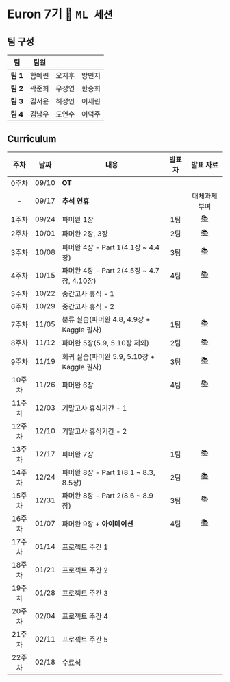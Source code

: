 # Euron 7기 🐣 ```ML 세션```

## 팀 구성

|팀|팀원| | | 
|---|---|---|---|
|**팀 1**|함예린|오지후|방민지|
|**팀 2**|곽준희|우정연|한송희|
|**팀 3**|김서윤|허정인|이재린|
|**팀 4**|김남우|도연수|이덕주|

## Curriculum
|주차|날짜|내용|발표자|발표 자료|
|:-:|:---:|---------------|:---:|:-:|
|0주차|09/10|**OT**|||
|-|09/17|**추석 연휴**||대체과제 부여|
|1주차|09/24|파머완 1장|1팀|[📚]( )|
|2주차|10/01|파머완 2장, 3장|2팀|[📚]( )|
|3주차|10/08|파머완 4장 - Part 1(4.1장 ~  4.4장)|3팀|[📚]( )|
|4주차|10/15|파머완 4장 - Part 2(4.5장 ~ 4.7장, 4.10장)|4팀|[📚]( )|
|5주차|10/22|중간고사 휴식 - 1|||
|6주차|10/29|중간고사 휴식 - 2|||
|7주차|11/05|분류 실습(파머완 4.8, 4.9장 + Kaggle 필사)|1팀|[📚]( )|
|8주차|11/12|파머완 5장(5.9, 5.10장 제외)|2팀|[📚]( )|
|9주차|11/19|회귀 실습(파머완 5.9, 5.10장 + Kaggle 필사)|3팀|[📚]( )|
|10주차|11/26|파머완 6장|4팀|[📚]( )|
|11주차|12/03|기말고사 휴식기간 - 1|||
|12주차|12/10|기말고사 휴식기간 - 2|||
|13주차|12/17|파머완 7장|1팀|[📚]( )|
|14주차|12/24|파머완 8장 - Part 1(8.1 ~ 8.3, 8.5장)|2팀|[📚]( )|
|15주차|12/31|파머완 8장 - Part 2(8.6 ~ 8.9장)|3팀|[📚]( )|
|16주차|01/07|파머완 9장 + **아이데이션**|4팀|[📚]( )|
|17주차|01/14|프로젝트 주간 1|||
|18주차|01/21|프로젝트 주간 2|||
|19주차|01/28|프로젝트 주간 3|||
|20주차|02/04|프로젝트 주간 4|||
|21주차|02/11|프로젝트 주간 5|||
|22주차|02/18|수료식|||
